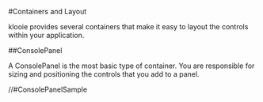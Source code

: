 ﻿#Containers and Layout

klooie provides several containers that make it easy to layout the controls within your application.

##ConsolePanel

A ConsolePanel is the most basic type of container. You are responsible for sizing and positioning the controls that you add to a panel.

//#ConsolePanelSample